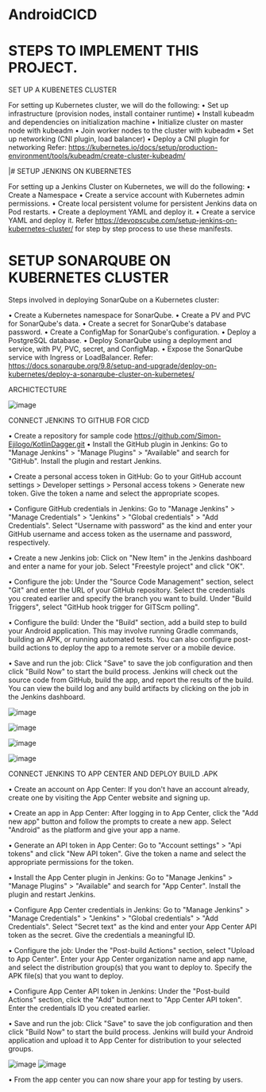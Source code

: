 # AndroidCICD

# STEPS TO IMPLEMENT THIS PROJECT.

SET UP A KUBENETES CLUSTER

For setting up Kubernetes cluster, we will do the following:
•	Set up infrastructure (provision nodes, install container runtime)
•	Install kubeadm and dependencies on initialization machine
•	Initialize cluster on master node with kubeadm
•	Join worker nodes to the cluster with kubeadm
•	Set up networking (CNI plugin, load balancer)
•	Deploy a CNI plugin for networking
Refer: https://kubernetes.io/docs/setup/production-environment/tools/kubeadm/create-cluster-kubeadm/



|# SETUP JENKINS ON KUBERNETES

For setting up a Jenkins Cluster on Kubernetes, we will do the following:
•	Create a Namespace
•	Create a service account with Kubernetes admin permissions.
•	Create local persistent volume for persistent Jenkins data on Pod restarts.
•	Create a deployment YAML and deploy it.
•	Create a service YAML and deploy it.
Refer https://devopscube.com/setup-jenkins-on-kubernetes-cluster/ for step by step process to use these manifests.


# SETUP SONARQUBE ON KUBERNETES CLUSTER

Steps involved in deploying SonarQube on a Kubernetes cluster:

•	Create a Kubernetes namespace for SonarQube.
•	Create a PV and PVC for SonarQube's data.
•	Create a secret for SonarQube's database password.
•	Create a ConfigMap for SonarQube's configuration.
•	Deploy a PostgreSQL database.
•	Deploy SonarQube using a deployment and service, with PV, PVC, secret, and ConfigMap.
•	Expose the SonarQube service with Ingress or LoadBalancer.
Refer: https://docs.sonarqube.org/9.8/setup-and-upgrade/deploy-on-kubernetes/deploy-a-sonarqube-cluster-on-kubernetes/

ARCHICTECTURE


![image](https://user-images.githubusercontent.com/51275106/233449355-7af5cff2-4309-4479-8979-9a475db7f825.png)


CONNECT JENKINS TO GITHUB FOR CICD

•	Create a repository for sample code
https://github.com/Simon-Ejilogo/KotlinDagger.git
•	Install the GitHub plugin in Jenkins: Go to "Manage Jenkins" > "Manage Plugins" > "Available" and search for "GitHub". Install the plugin and restart Jenkins.

•	Create a personal access token in GitHub: Go to your GitHub account settings > Developer settings > Personal access tokens > Generate new token. Give the token a name and select the appropriate scopes.

•	Configure GitHub credentials in Jenkins: Go to "Manage Jenkins" > "Manage Credentials" > "Jenkins" > "Global credentials" > "Add Credentials". Select "Username with password" as the kind and enter your GitHub username and access token as the username and password, respectively.

•	Create a new Jenkins job: Click on "New Item" in the Jenkins dashboard and enter a name for your job. Select "Freestyle project" and click "OK".

•	Configure the job: Under the "Source Code Management" section, select "Git" and enter the URL of your GitHub repository. Select the credentials you created earlier and specify the branch you want to build. Under "Build Triggers", select "GitHub hook trigger for GITScm polling".

•	Configure the build: Under the "Build" section, add a build step to build your Android application. This may involve running Gradle commands, building an APK, or running automated tests. You can also configure post-build actions to deploy the app to a remote server or a mobile device.

•	Save and run the job: Click "Save" to save the job configuration and then click "Build Now" to start the build process. Jenkins will check out the source code from GitHub, build the app, and report the results of the build. You can view the build log and any build artifacts by clicking on the job in the Jenkins dashboard.

 ![image](https://user-images.githubusercontent.com/51275106/233449432-2afa4f47-7897-4f20-96be-92c006ca0c8e.png)

![image](https://user-images.githubusercontent.com/51275106/233449484-2820ae62-55ff-4e34-816b-b0bda267a6f4.png)

 ![image](https://user-images.githubusercontent.com/51275106/233449539-d62eac16-8dc4-4b1d-a3d3-3724e32377e9.png)

 ![image](https://user-images.githubusercontent.com/51275106/233449597-6ee7c4df-9d71-4a95-b019-64b656f28011.png)


CONNECT JENKINS TO APP CENTER AND DEPLOY BUILD .APK

•	Create an account on App Center: If you don't have an account already, create one by visiting the App Center website and signing up.

•	Create an app in App Center: After logging in to App Center, click the "Add new app" button and follow the prompts to create a new app. Select "Android" as the platform and give your app a name.

•	Generate an API token in App Center: Go to "Account settings" > "Api tokens" and click "New API token". Give the token a name and select the appropriate permissions for the token.

•	Install the App Center plugin in Jenkins: Go to "Manage Jenkins" > "Manage Plugins" > "Available" and search for "App Center". Install the plugin and restart Jenkins.

•	Configure App Center credentials in Jenkins: Go to "Manage Jenkins" > "Manage Credentials" > "Jenkins" > "Global credentials" > "Add Credentials". Select "Secret text" as the kind and enter your App Center API token as the secret. Give the credentials a meaningful ID.

•	Configure the job: Under the "Post-build Actions" section, select "Upload to App Center". Enter your App Center organization name and app name, and select the distribution group(s) that you want to deploy to. Specify the APK file(s) that you want to deploy.

•	Configure App Center API token in Jenkins: Under the "Post-build Actions" section, click the "Add" button next to "App Center API token". Enter the credentials ID you created earlier.

•	Save and run the job: Click "Save" to save the job configuration and then click "Build Now" to start the build process. Jenkins will build your Android application and upload it to App Center for distribution to your selected groups.

![image](https://user-images.githubusercontent.com/51275106/233449684-031f558a-f80f-45ad-8999-8d793b0b1cef.png)
![image](https://user-images.githubusercontent.com/51275106/233449753-a7994b72-2137-4702-b985-bb3dd0117b18.png)

•	From the app center you can now share your app for testing by users.
